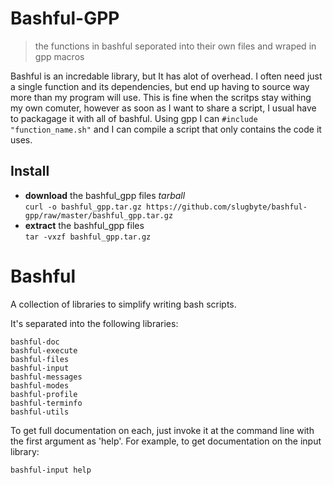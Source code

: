 Bashful-GPP
===========
> the functions in bashful seporated into their own files and wraped in gpp macros  

Bashful is an incredable library, but It has alot of overhead. I often need just a single function and its dependencies, but end up having to source way more than my program will use. This is fine when the scritps stay withing my own comuter, however as soon as I want to share a script, I usual have to packagage it with all of bashful. Using gpp I can `#include "function_name.sh"` and I can compile a script that only contains the code it uses.  

## Install
* **download** the bashful\_gpp files  _tarball_   
`curl -o bashful_gpp.tar.gz https://github.com/slugbyte/bashful-gpp/raw/master/bashful_gpp.tar.gz`
* **extract** the bashful\_gpp files  
`tar -vxzf bashful_gpp.tar.gz`

Bashful
=======

A collection of libraries to simplify writing bash scripts.

It's separated into the following libraries:

    bashful-doc
    bashful-execute
    bashful-files
    bashful-input
    bashful-messages
    bashful-modes
    bashful-profile
    bashful-terminfo
    bashful-utils

To get full documentation on each, just invoke it at the command line with
the first argument as 'help'. For example, to get documentation on the input
library:

    bashful-input help
